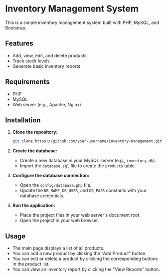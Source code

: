 # Inventory Management System

This is a simple inventory management system built with PHP, MySQL, and Bootstrap.

## Features

*   Add, view, edit, and delete products
*   Track stock levels
*   Generate basic inventory reports

## Requirements

*   PHP
*   MySQL
*   Web server (e.g., Apache, Nginx)

## Installation

1.  **Clone the repository:**

    ```bash
    git clone https://github.com/your-username/inventory-management.git
    ```

2.  **Create the database:**

    *   Create a new database in your MySQL server (e.g., `inventory_db`).
    *   Import the `database.sql` file to create the `products` table.

3.  **Configure the database connection:**

    *   Open the `config/database.php` file.
    *   Update the `DB_NAME`, `DB_USER`, and `DB_PASS` constants with your database credentials.

4.  **Run the application:**

    *   Place the project files in your web server's document root.
    *   Open the project in your web browser.

## Usage

*   The main page displays a list of all products.
*   You can add a new product by clicking the "Add Product" button.
*   You can edit or delete a product by clicking the corresponding buttons in the product list.
*   You can view an inventory report by clicking the "View Reports" button.
